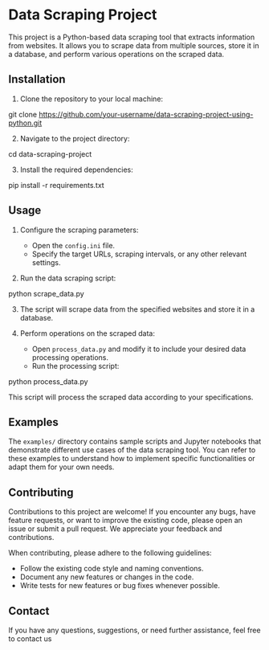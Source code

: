# Data Scraping Project

This project is a Python-based data scraping tool that extracts information from websites. It allows you to scrape data from multiple sources, store it in a database, and perform various operations on the scraped data.

## Installation

1. Clone the repository to your local machine:

git clone https://github.com/your-username/data-scraping-project-using-python.git


2. Navigate to the project directory:

cd data-scraping-project


3. Install the required dependencies:

pip install -r requirements.txt

## Usage

1. Configure the scraping parameters:

   - Open the `config.ini` file.
   - Specify the target URLs, scraping intervals, or any other relevant settings.

2. Run the data scraping script:

python scrape_data.py


3. The script will scrape data from the specified websites and store it in a database.

4. Perform operations on the scraped data:

   - Open `process_data.py` and modify it to include your desired data processing operations.
   - Run the processing script:

python process_data.py

This script will process the scraped data according to your specifications.

## Examples

The `examples/` directory contains sample scripts and Jupyter notebooks that demonstrate different use cases of the data scraping tool. You can refer to these examples to understand how to implement specific functionalities or adapt them for your own needs.

## Contributing

Contributions to this project are welcome! If you encounter any bugs, have feature requests, or want to improve the existing code, please open an issue or submit a pull request. We appreciate your feedback and contributions.

When contributing, please adhere to the following guidelines:

- Follow the existing code style and naming conventions.
- Document any new features or changes in the code.
- Write tests for new features or bug fixes whenever possible.


## Contact

If you have any questions, suggestions, or need further assistance, feel free to contact us
